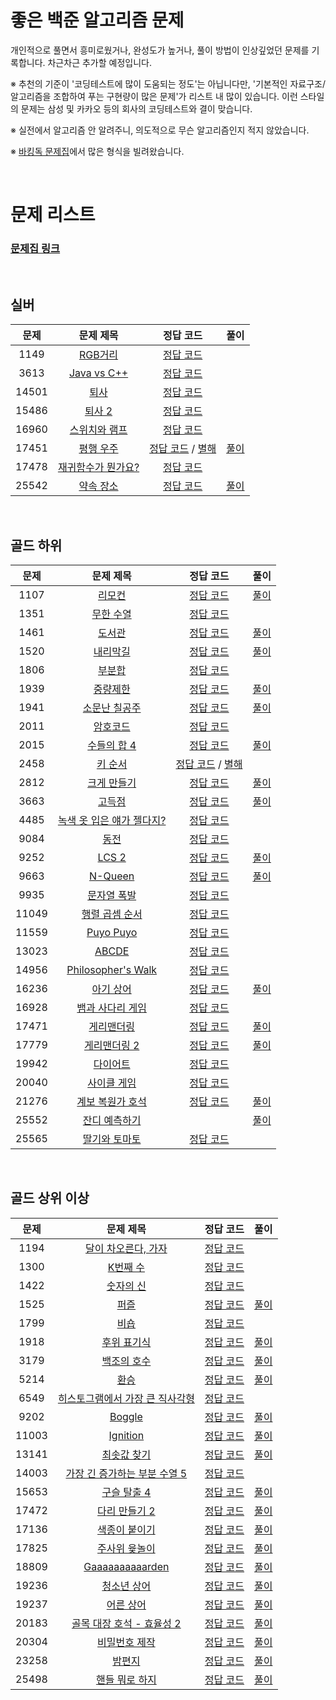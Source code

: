 # 좋은 백준 알고리즘 문제

개인적으로 풀면서 흥미로웠거나, 완성도가 높거나, 풀이 방법이 인상깊었던 문제를 기록합니다. 차근차근 추가할 예정입니다.

※ 추천의 기준이 '코딩테스트에 많이 도움되는 정도'는 아닙니다만, '기본적인 자료구조/알고리즘을 조합하여 푸는 구현량이 많은 문제'가 리스트 내 많이 있습니다. 이런 스타일의 문제는 삼성 및 카카오 등의 회사의 코딩테스트와 결이 맞습니다.

※ 실전에서 알고리즘 안 알려주니, 의도적으로 무슨 알고리즘인지 적지 않았습니다.

※ [바킹독 문제집](https://github.com/encrypted-def/basic-algo-lecture/blob/master/workbook.md)에서 많은 형식을 빌려왔습니다.


<br>

# 문제 리스트
### [문제집 링크](https://www.acmicpc.net/workbook/view/11508)
<br>

## 실버

문제 | 문제 제목 | 정답 코드 | 풀이 
 :--: | :--: | :--: | :--: |
1149 | [RGB거리](https://www.acmicpc.net/problem/1149) |[정답 코드](./solution/easy/1149.java) | |
3613 | [Java vs C++](https://www.acmicpc.net/problem/3613) |[정답 코드](./solution/easy/3613.java) | |
14501 | [퇴사](https://www.acmicpc.net/problem/14501) |[정답 코드](./solution/easy/14501.java) | |
15486 | [퇴사 2](https://www.acmicpc.net/problem/15486) |[정답 코드](./solution/easy/15486.java) | |
16960 | [스위치와 램프](https://www.acmicpc.net/problem/16960) |[정답 코드](./solution/easy/16960.java) | |
17451 | [평행 우주](https://www.acmicpc.net/problem/17451) |[정답 코드](./solution/easy/17451.java) / [별해](./solution/medium/17451_binarysearch.java) |[풀이](https://bleron.tistory.com/271) |
17478 | [재귀함수가 뭔가요?](https://www.acmicpc.net/problem/17478) |[정답 코드](./solution/easy/17478.java) | |
25542 | [약속 장소](https://www.acmicpc.net/problem/25542) |[정답 코드](./solution/easy/25542.java) |[풀이](https://upload.acmicpc.net/10aea5ac-b900-4ad6-b8fc-326a7b1f7d3a/) |


<br> 

## 골드 하위
문제 | 문제 제목 | 정답 코드 | 풀이 |
 :--: | :--: | :--: | :--: |
1107 | [리모컨](https://www.acmicpc.net/problem/1107) |[정답 코드](./solution/medium/1107.java) |[풀이](https://bleron.tistory.com/220) |
1351 | [무한 수열](https://www.acmicpc.net/problem/1351) |[정답 코드](./solution/medium/1351.java) | |
1461 | [도서관](https://www.acmicpc.net/problem/1461) |[정답 코드](./solution/medium/1461.java) |[풀이](https://bleron.tistory.com/269) |
1520 | [내리막길](https://www.acmicpc.net/problem/1520) |[정답 코드](./solution/medium/1520.java) |[풀이](https://bleron.tistory.com/134) |
1806 | [부분합](https://www.acmicpc.net/problem/1806) |[정답 코드](./solution/medium/1806.java) | |
1939 | [중량제한](https://www.acmicpc.net/problem/1939) |[정답 코드](./solution/medium/1939.java) |[풀이](https://bleron.tistory.com/314) |
1941 | [소문난 칠공주](https://www.acmicpc.net/problem/1941) |[정답 코드](./solution/medium/1941.java) |[풀이](https://bleron.tistory.com/154) |
2011 | [암호코드](https://www.acmicpc.net/problem/2011) |[정답 코드](./solution/medium/2011.java) | |
2015 | [수들의 합 4](https://www.acmicpc.net/problem/2015) |[정답 코드](./solution/medium/2015.java) |[풀이](https://bleron.tistory.com/238) |
2458 | [키 순서](https://www.acmicpc.net/problem/2458) |[정답 코드](./solution/medium/2458.java) / [별해](./solution/medium/2458_bfs.java) | |
2812 | [크게 만들기](https://www.acmicpc.net/problem/2812) |[정답 코드](./solution/medium/2812.java) |[풀이](https://bleron.tistory.com/222) |
3663 | [고득점](https://www.acmicpc.net/problem/3663) |[정답 코드](./solution/medium/3663.java) |[풀이](https://bleron.tistory.com/245) |
4485 | [녹색 옷 입은 얘가 젤다지?](https://www.acmicpc.net/problem/4485) |[정답 코드](./solution/medium/4485.java) | |
9084 | [동전](https://www.acmicpc.net/problem/9084) |[정답 코드](./solution/medium/9084.java) | |
9252 | [LCS 2](https://www.acmicpc.net/problem/9252) |[정답 코드](./solution/medium/9252.java) |[풀이](https://bleron.tistory.com/128) |
9663 | [N-Queen](https://www.acmicpc.net/problem/9663) |[정답 코드](./solution/medium/9663.java) |[풀이](https://bleron.tistory.com/89) |
9935 | [문자열 폭발](https://www.acmicpc.net/problem/9935) |[정답 코드](./solution/medium/9935.java) | |
11049 | [행렬 곱셈 순서](https://www.acmicpc.net/problem/11049) |[정답 코드](./solution/medium/11049.java) | |
11559 | [Puyo Puyo](https://www.acmicpc.net/problem/11559) |[정답 코드](./solution/medium/11559.java) | |
13023 | [ABCDE](https://www.acmicpc.net/problem/13023) |[정답 코드](./solution/medium/13023.java) | |
14956 | [Philosopher's Walk](https://www.acmicpc.net/problem/14956) |[정답 코드](./solution/medium/14956.java) | |
16236 | [아기 상어](https://www.acmicpc.net/problem/16236) |[정답 코드](./solution/medium/16236.java) |[풀이](https://bleron.tistory.com/112) |
16928 | [뱀과 사다리 게임](https://www.acmicpc.net/problem/16928) |[정답 코드](./solution/medium/16928.java) | |
17471 | [게리맨더링](https://www.acmicpc.net/problem/17471) |[정답 코드](./solution/medium/17471.java) |[풀이](https://bleron.tistory.com/157) |
17779 | [게리맨더링 2](https://www.acmicpc.net/problem/17779) |[정답 코드](./solution/medium/17779.java) |[풀이](https://bleron.tistory.com/181) |
19942 | [다이어트](https://www.acmicpc.net/problem/19942) |[정답 코드](./solution/medium/19942.java) | |
20040 | [사이클 게임](https://www.acmicpc.net/problem/20040) |[정답 코드](./solution/medium/20040.java) | |
21276 | [계보 복원가 호석](https://www.acmicpc.net/problem/21276) |[정답 코드](./solution/medium/21276.java) |[풀이](https://bleron.tistory.com/199) |
25552 | [잔디 예측하기](https://www.acmicpc.net/problem/25552) | |[풀이](https://upload.acmicpc.net/10aea5ac-b900-4ad6-b8fc-326a7b1f7d3a/) |
25565 | [딸기와 토마토](https://www.acmicpc.net/problem/25565) |[정답 코드](./solution/medium/25565.java) | |


<br>

## 골드 상위 이상
문제 | 문제 제목 | 정답 코드 | 풀이 |
 :--: | :--: | :--: | :--: |
1194 | [달이 차오른다, 가자](https://www.acmicpc.net/problem/1194) |[정답 코드](./solution/hard/1194.java) | |
1300 | [K번째 수](https://www.acmicpc.net/problem/1300) |[정답 코드](./solution/hard/1300.java) | |
1422 | [숫자의 신](https://www.acmicpc.net/problem/1422) |[정답 코드](./solution/hard/1422.java) | |
1525 | [퍼즐](https://www.acmicpc.net/problem/1525) |[정답 코드](./solution/hard/1525.java) |[풀이](https://bleron.tistory.com/318) |
1799 | [비숍](https://www.acmicpc.net/problem/1799) |[정답 코드](./solution/hard/1799.java) | |
1918 | [후위 표기식](https://www.acmicpc.net/problem/1918) |[정답 코드](./solution/hard/1918.java) |[풀이](https://bleron.tistory.com/267) |
3179 | [백조의 호수](https://www.acmicpc.net/problem/3179) |[정답 코드](./solution/hard/3179.java) |[풀이](https://bleron.tistory.com/185) |
5214 | [환승](https://www.acmicpc.net/problem/5214) |[정답 코드](./solution/hard/5214.java) |[풀이](https://bleron.tistory.com/108) |
6549 | [히스토그램에서 가장 큰 직사각형](https://www.acmicpc.net/problem/6549) |[정답 코드](./solution/hard/6549.java) | |
9202 | [Boggle](https://www.acmicpc.net/problem/11003) |[정답 코드](./solution/hard/9202.java) |[풀이](https://bleron.tistory.com/323) |
11003 | [Ignition](https://www.acmicpc.net/problem/11003) |[정답 코드](./solution/hard/11003.java) |[풀이](https://bleron.tistory.com/218) |
13141 | [최솟값 찾기](https://www.acmicpc.net/problem/13141) |[정답 코드](./solution/hard/13141.java) |[풀이](https://bleron.tistory.com/180) |
14003 | [가장 긴 증가하는 부분 수열 5](https://www.acmicpc.net/problem/14003) |[정답 코드](./solution/hard/14003.java) | |
15653 | [구슬 탈출 4](https://www.acmicpc.net/problem/15653) |[정답 코드](./solution/hard/15653.java) |[풀이](https://bleron.tistory.com/286) |
17472 | [다리 만들기 2](https://www.acmicpc.net/problem/17472) |[정답 코드](./solution/hard/17472.java) |[풀이](https://bleron.tistory.com/268) |
17136 | [색종이 붙이기](https://www.acmicpc.net/problem/17136) |[정답 코드](./solution/hard/17136.java) |[풀이](https://bleron.tistory.com/266) |
17825 | [주사위 윷놀이](https://www.acmicpc.net/problem/17825) |[정답 코드](./solution/hard/17825.java) |[풀이](https://bleron.tistory.com/130) |
18809 | [Gaaaaaaaaaarden](https://www.acmicpc.net/problem/18809) |[정답 코드](./solution/hard/18809.java) |[풀이](https://bleron.tistory.com/158) |
19236 | [청소년 상어](https://www.acmicpc.net/problem/19236) |[정답 코드](./solution/hard/19236.java) |[풀이](https://bleron.tistory.com/264) |
19237 | [어른 상어](https://www.acmicpc.net/problem/19237) |[정답 코드](./solution/hard/19237.java) |[풀이](https://bleron.tistory.com/254) |
20183 | [골목 대장 호석 - 효율성 2](https://www.acmicpc.net/problem/20183) |[정답 코드](./solution/hard/20183.java) |[풀이](https://bleron.tistory.com/203) |
20304 | [비밀번호 제작](https://www.acmicpc.net/problem/20304) |[정답 코드](./solution/hard/20304.java) |[풀이](https://bleron.tistory.com/96) |
23258 | [밤편지](https://www.acmicpc.net/problem/23258) |[정답 코드](./solution/hard/23258.java) |[풀이](https://bleron.tistory.com/219) |
25498 | [핸들 뭐로 하지](https://www.acmicpc.net/problem/25498) |[정답 코드](./solution/hard/25498.java) |[풀이](https://upload.acmicpc.net/8ee1f83a-3927-4892-88c2-c1462f16ef3d/) |


